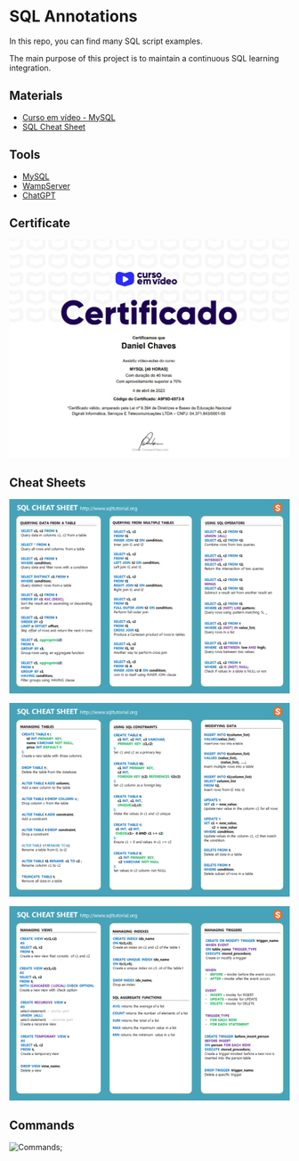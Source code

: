 # SQL Annotations

In this repo, you can find many SQL script examples.

The main purpose of this project is to maintain a continuous SQL learning integration.

## Materials

- [Curso em vídeo - MySQL](https://www.youtube.com/playlist?list=PLHz_AreHm4dkBs-795Dsgvau_ekxg8g1r)
- [SQL Cheat Sheet](https://www.sqltutorial.org/sql-cheat-sheet/)

## Tools 

- [MySQL](https://mysql.com/)
- [WampServer](https://www.wampserver.com/en/)
- [ChatGPT](https://chat.openai.com/chat)

## Certificate

![Certificate](./assets/SQL-End-of-Course-Certificate-1.jpg)

## Cheat Sheets

![Cheet-Sheet-1](./assets/SQL-Cheet-Sheet-1.png)

![Cheet-Sheet-2](./assets/SQL-Cheat-Sheet-2.png)

![Cheet-Sheet-3](./assets/SQL-Cheat-Sheet-3.png)

## Commands

![Commands](https://media.geeksforgeeks.org/wp-content/uploads/20210920153429/new.png);
